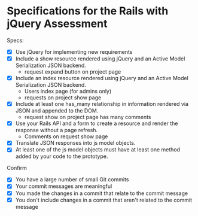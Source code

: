 # Specifications for the Rails with jQuery Assessment

Specs:
- [x] Use jQuery for implementing new requirements
- [x] Include a show resource rendered using jQuery and an Active Model Serialization JSON backend.
  - request expand button on project page
- [x] Include an index resource rendered using jQuery and an Active Model Serialization JSON backend.
  - Users index page (for admins only)
  - requests on project show page
- [x] Include at least one has_many relationship in information rendered via JSON and appended to the DOM.
  - request show on project page has many comments
- [x] Use your Rails API and a form to create a resource and render the response without a page refresh.
  - Comments on request show page
- [x] Translate JSON responses into js model objects.
- [x] At least one of the js model objects must have at least one method added by your code to the prototype.

Confirm
- [x] You have a large number of small Git commits
- [x] Your commit messages are meaningful
- [x] You made the changes in a commit that relate to the commit message
- [x] You don't include changes in a commit that aren't related to the commit message
